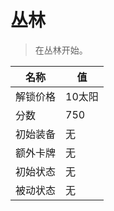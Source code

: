 # 丛林  
> 在丛林开始。  
  
名称  |  值  
----  |  ----  
解锁价格  |  10太阳  
分数  |  750  
初始装备  |  无  
额外卡牌  |  无  
初始状态  |  无  
被动状态  |  无  
